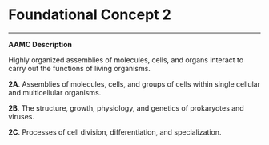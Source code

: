 # Foundational Concept 2

------

**AAMC Description**

Highly organized assemblies of molecules, cells, and organs interact to carry out the functions of living organisms.

**2A**.  Assemblies of molecules, cells, and groups of cells within single cellular and multicellular organisms.

**2B**. The structure, growth, physiology, and genetics of prokaryotes and viruses.

**2C**. Processes of cell division, differentiation, and specialization.